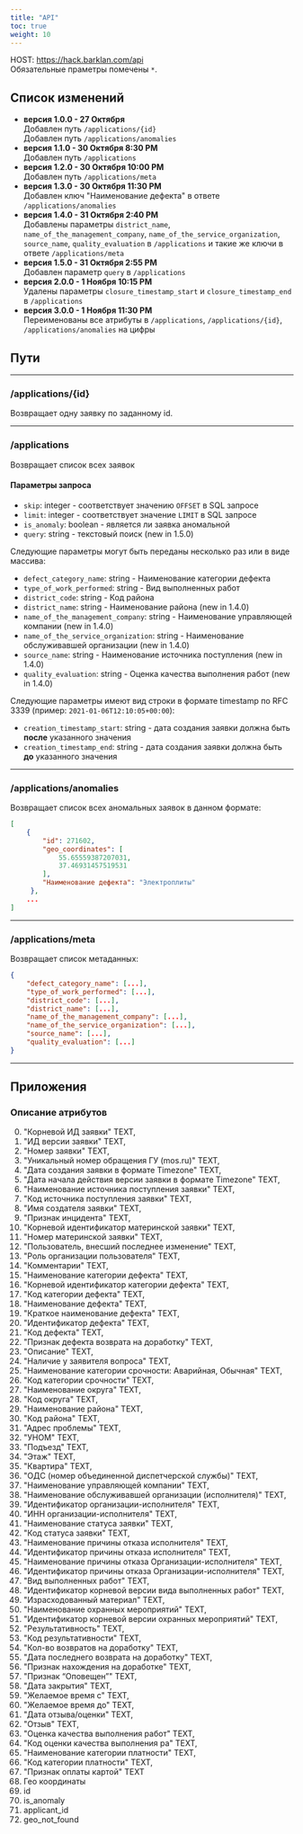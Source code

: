 ```yaml
---
title: "API"
toc: true
weight: 10
---
```


HOST: <https://hack.barklan.com/api> \
Обязательные праметры помечены `*`.

## Список изменений

- **версия 1.0.0 - 27 Октября** \
   Добавлен путь `/applications/{id}` \
   Добавлен путь `/applications/anomalies`
- **версия 1.1.0 - 30 Октября 8:30 PM** \
   Добавлен путь `/applications`
- **версия 1.2.0 - 30 Октября 10:00 PM** \
   Добавлен путь `/applications/meta`
- **версия 1.3.0 - 30 Октября 11:30 PM** \
   Добавлен ключ "Наименование дефекта" в ответе `/applications/anomalies`
- **версия 1.4.0 - 31 Октября 2:40 PM** \
   Добавлены параметры `district_name`, `name_of_the_management_company`, `name_of_the_service_organization`, `source_name`, `quality_evaluation` в `/applications` и такие же ключи в ответе `/applications/meta`
- **версия 1.5.0 - 31 Октября 2:55 PM** \
   Добавлен параметр `query` в `/applications`
- **версия 2.0.0 - 1 Ноября 10:15 PM** \
   Удалены параметры `closure_timestamp_start` и `closure_timestamp_end` в `/applications`
- **версия 3.0.0 - 1 Ноября 11:30 PM** \
   Переименованы все атрибуты в `/applications`, `/applications/{id}`, `/applications/anomalies` на цифры

## Пути

---

### /applications/{id}

Возвращает одну заявку по заданному id.

---

### /applications

Возвращает список всех заявок

#### Параметры запроса

- `skip`: integer - соответствует значению `OFFSET` в SQL запросе
- `limit`: integer - соответствует значение `LIMIT` в SQL запросе
- `is_anomaly`: boolean - является ли заявка аномальной
- `query`: string - текстовый поиск (new in 1.5.0)

Следующие параметры могут быть переданы несколько раз или в виде массива:

- `defect_category_name`: string - Наименование категории дефекта
- `type_of_work_performed`: string - Вид выполненных работ
- `district_code`: string - Код района
- `district_name`: string - Наименование района (new in 1.4.0)
- `name_of_the_management_company`: string - Наименование управляющей компании (new in 1.4.0)
- `name_of_the_service_organization`: string - Наименование обслуживавшей организации (new in 1.4.0)
- `source_name`: string - Наименование источника поступления (new in 1.4.0)
- `quality_evaluation`: string - Оценка качества выполнения работ (new in 1.4.0)

Следующие параметры имеют вид строки в формате timestamp по RFC 3339 (пример: `2021-01-06T12:10:05+00:00`):

- `creation_timestamp_start`: string - дата создания заявки должна быть **после** указанного значения
- `creation_timestamp_end`: string - дата создания заявки должна быть **до** указанного значения

---

### /applications/anomalies

Возвращает список всех аномальных заявок в данном формате:

```json
[
    {
        "id": 271602,
        "geo_coordinates": [
            55.65559387207031,
            37.46931457519531
        ],
        "Наименование дефекта": "Электроплиты"
     },
    ...
]
```

---

### /applications/meta

Возвращает список метаданных:

```json
{
    "defect_category_name": [...],
    "type_of_work_performed": [...],
    "district_code": [...],
    "district_name": [...],
    "name_of_the_management_company": [...],
    "name_of_the_service_organization": [...],
    "source_name": [...],
    "quality_evaluation": [...]
}
```

---

## Приложения

### Описание атрибутов

0. "Корневой ИД заявки" TEXT,
1. "ИД версии заявки" TEXT,
2. "Номер заявки" TEXT,
3. "Уникальный номер обращения ГУ (mos.ru)" TEXT,
4. "Дата создания заявки в формате Timezone" TEXT,
5. "Дата начала действия версии заявки в формате Timezone" TEXT,
6. "Наименование источника поступления заявки" TEXT,
7. "Код источника поступления заявки" TEXT,
8. "Имя создателя заявки" TEXT,
9. "Признак инцидента" TEXT,
10. "Корневой идентификатор материнской заявки" TEXT,
11. "Номер материнской заявки" TEXT,
12. "Пользователь, внесший последнее изменение" TEXT,
13. "Роль организации пользователя" TEXT,
14. "Комментарии" TEXT,
15. "Наименование категории дефекта" TEXT,
16. "Корневой идентификатор категории дефекта" TEXT,
17. "Код категории дефекта" TEXT,
18. "Наименование дефекта" TEXT,
19. "Краткое наименование дефекта" TEXT,
20. "Идентификатор дефекта" TEXT,
21. "Код дефекта" TEXT,
22. "Признак дефекта возврата на доработку" TEXT,
23. "Описание" TEXT,
24. "Наличие у заявителя вопроса" TEXT,
25. "Наименование категории срочности: Аварийная, Обычная" TEXT,
26. "Код категории срочности" TEXT,
27. "Наименование округа" TEXT,
28. "Код округа" TEXT,
29. "Наименование района" TEXT,
30. "Код района" TEXT,
31. "Адрес проблемы" TEXT,
32. "УНОМ" TEXT,
33. "Подъезд" TEXT,
34. "Этаж" TEXT,
35. "Квартира" TEXT,
36. "ОДС (номер объединенной диспетчерской службы)" TEXT,
37. "Наименование управляющей компании" TEXT,
38. "Наименование обслуживавшей организации (исполнителя)" TEXT,
39. "Идентификатор организации-исполнителя" TEXT,
40. "ИНН организации-исполнителя" TEXT,
41. "Наименование статуса заявки" TEXT,
42. "Код статуса заявки" TEXT,
43. "Наименование причины отказа исполнителя" TEXT,
44. "Идентификатор причины отказа исполнителя" TEXT,
45. "Наименование причины отказа Организации-исполнителя" TEXT,
46. "Идентификатор причины отказа Организации-исполнителя" TEXT,
47. "Вид выполненных работ" TEXT,
48. "Идентификатор корневой версии вида выполненных работ" TEXT,
49. "Израсходованный материал" TEXT,
50. "Наименование охранных мероприятий" TEXT,
51. "Идентификатор корневой версии охранных мероприятий" TEXT,
52. "Результативность" TEXT,
53. "Код результативности" TEXT,
54. "Кол-во возвратов на доработку" TEXT,
55. "Дата последнего возврата на доработку" TEXT,
56. "Признак нахождения на доработке" TEXT,
57. "Признак “Оповещен”" TEXT,
58. "Дата закрытия" TEXT,
59. "Желаемое время с" TEXT,
60. "Желаемое время до" TEXT,
61. "Дата отзыва/оценки" TEXT,
62. "Отзыв" TEXT,
63. "Оценка качества выполнения работ" TEXT,
64. "Код оценки качества выполнения ра" TEXT,
65. "Наименование категории платности" TEXT,
66. "Код категории платности" TEXT,
67. "Признак оплаты картой" TEXT
68. Гео координаты
69. id
70. is_anomaly
71. applicant_id
72. geo_not_found
